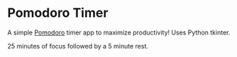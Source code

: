 # Pomodoro Timer
A simple [Pomodoro](https://en.wikipedia.org/wiki/Pomodoro_Technique) timer app to maximize productivity! Uses Python tkinter. 

25 minutes of focus followed by a 5 minute rest.
